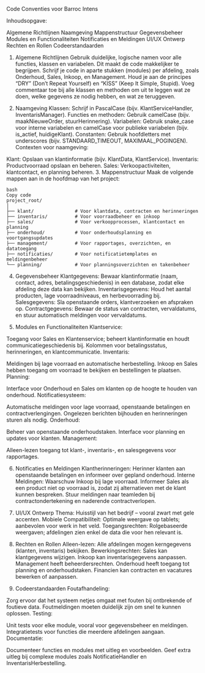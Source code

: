 Code Conventies voor Barroc Intens

Inhoudsopgave:

Algemene Richtlijnen
Naamgeving
Mappenstructuur
Gegevensbeheer
Modules en Functionaliteiten
Notificaties en Meldingen
UI/UX Ontwerp
Rechten en Rollen
Codeerstandaarden

1. Algemene Richtlijnen
Gebruik duidelijke, logische namen voor alle functies, klassen en variabelen. Dit maakt de code makkelijker te begrijpen.
Schrijf je code in aparte stukken (modules) per afdeling, zoals Onderhoud, Sales, Inkoop, en Management.
Houd je aan de principes “DRY” (Don’t Repeat Yourself) en “KISS” (Keep It Simple, Stupid).
Voeg commentaar toe bij alle klassen en methoden om uit te leggen wat ze doen, welke gegevens ze nodig hebben, en wat ze teruggeven.

3. Naamgeving
Klassen: Schrijf in PascalCase (bijv. KlantServiceHandler, InventarisManager).
Functies en methoden: Gebruik camelCase (bijv. maakNieuweOrder, stuurHerinnering).
Variabelen: Gebruik snake_case voor interne variabelen en camelCase voor publieke variabelen (bijv. is_actief, huidigeKlant).
Constanten: Gebruik hoofdletters met underscores (bijv. STANDAARD_TIMEOUT, MAXIMAAL_POGINGEN).
Contexten voor naamgeving:

Klant: Opslaan van klantinformatie (bijv. KlantData, KlantService).
Inventaris: Productvoorraad opslaan en beheren.
Sales: Verkoopactiviteiten, klantcontact, en planning beheren.
3. Mappenstructuur
Maak de volgende mappen aan in de hoofdmap van het project:
```
bash
Copy code
project_root/
│
├── klant/               # Voor klantdata, contracten en herinneringen
├── inventaris/          # Voor voorraadbeheer en inkoop
├── sales/               # Voor verkoopprocessen, klantcontact en planning
├── onderhoud/           # Voor onderhoudsplanning en voortgangsupdates
├── management/          # Voor rapportages, overzichten, en datatoegang
├── notificaties/        # Voor notificatietemplates en meldingenbeheer
└── planning/            # Voor planningsoverzichten en takenbeheer
```
4. Gegevensbeheer
Klantgegevens: Bewaar klantinformatie (naam, contact, adres, betalingsgeschiedenis) in een database, zodat elke afdeling deze data kan bekijken.
Inventarisgegevens: Houd het aantal producten, lage voorraadniveaus, en herbevoorrading bij.
Salesgegevens: Sla openstaande orders, klantverzoeken en afspraken op.
Contractgegevens: Bewaar de status van contracten, vervaldatums, en stuur automatisch meldingen voor vervaldatums.

6. Modules en Functionaliteiten
Klantservice:

Toegang voor Sales en Klantenservice; beheert klantinformatie en houdt communicatiegeschiedenis bij.
Kolommen voor betalingsstatus, herinneringen, en klantcommunicatie.
Inventaris:

Meldingen bij lage voorraad en automatische herbestelling.
Inkoop en Sales hebben toegang om voorraad te bekijken en bestellingen te plaatsen.
Planning:

Interface voor Onderhoud en Sales om klanten op de hoogte te houden van onderhoud.
Notificatiesysteem:

Automatische meldingen voor lage voorraad, openstaande betalingen en contractverlengingen.
Ongelezen berichten bijhouden en herinneringen sturen als nodig.
Onderhoud:

Beheer van openstaande onderhoudstaken.
Interface voor planning en updates voor klanten.
Management:

Alleen-lezen toegang tot klant-, inventaris-, en salesgegevens voor rapportages.

6. Notificaties en Meldingen
Klantherinneringen: Herinner klanten aan openstaande betalingen en informeer over gepland onderhoud.
Interne Meldingen:
Waarschuw Inkoop bij lage voorraad.
Informeer Sales als een product niet op voorraad is, zodat zij alternatieven met de klant kunnen bespreken.
Stuur meldingen naar teamleden bij contractondertekening en naderende contractverlopen.

7. UI/UX Ontwerp
Thema: Huisstijl van het bedrijf – vooral zwart met gele accenten.
Mobiele Compatibiliteit: Optimale weergave op tablets; aanbevolen voor werk in het veld.
Toegangsrechten: Rolgebaseerde weergaven; afdelingen zien enkel de data die voor hen relevant is.

8. Rechten en Rollen
Alleen-lezen: Alle afdelingen mogen kerngegevens (klanten, inventaris) bekijken.
Bewerkingsrechten:
Sales kan klantgegevens wijzigen.
Inkoop kan inventarisgegevens aanpassen.
Management heeft beheerdersrechten.
Onderhoud heeft toegang tot planning en onderhoudstaken.
Financien kan contracten en vacatures bewerken of aanpassen.

9. Codeerstandaarden
Foutafhandeling:

Zorg ervoor dat het systeem netjes omgaat met fouten bij ontbrekende of foutieve data.
Foutmeldingen moeten duidelijk zijn om snel te kunnen oplossen.
Testing:

Unit tests voor elke module, vooral voor gegevensbeheer en meldingen.
Integratietests voor functies die meerdere afdelingen aangaan.
Documentatie:

Documenteer functies en modules met uitleg en voorbeelden.
Geef extra uitleg bij complexe modules zoals NotificatieHandler en InventarisHerbestelling.
